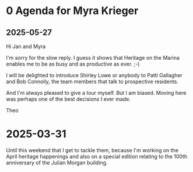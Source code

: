 # 0 Agenda for Myra Krieger

## 2025-05-27

Hi Jan and Myra

I'm sorry for the slow reply. I guess it shows that Heritage on the Marina enables me to be as busy and as productive as ever. ;-)

I will be delighted to introduce Shirley Lowe or anybody to Patti Gallagher and Bob Connolly, the team members that talk to prospective residents.

And I'm always pleased to give a tour myself. But I am biased. Moving here was perhaps one of the best decisions I ever made.

Theo

# 2025-03-31

Until this weekend that I get to tackle them, because I'm working on the April heritage happenings and also on a special edition relating to the 100th anniversary of the Julian Morgan building. 